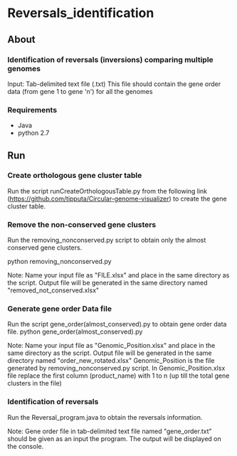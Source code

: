 # Reversals_identification

## About

### Identification of reversals (inversions) comparing multiple genomes

Input: Tab-delimited text file (.txt) This file should contain the gene order data (from gene 1 to gene 'n') for all the genomes

### Requirements

+ Java
+ python 2.7

## Run

### Create orthologous gene cluster table

Run the script runCreateOrthologousTable.py from the following link (https://github.com/tipputa/Circular-genome-visualizer) to create the gene cluster table.

### Remove the non-conserved gene clusters

Run the removing_nonconserved.py script to obtain only the almost conserved gene clusters.

python removing_nonconserved.py

Note: Name your input file as "FILE.xlsx" and place in the same directory as the script. Output file will be generated in the same directory named "removed_not_conserved.xlsx"

### Generate gene order Data file

Run the script gene_order(almost_conserved).py to obtain gene order data file.
python gene_order(almost_conserved).py

Note: Name your input file as "Genomic_Position.xlsx" and place in the same directory as the script. Output file will be generated in the same directory named "order_new_rotated.xlsx"
Genomic_Position is the file generated by removing_nonconserved.py script.
In Genomic_Position.xlsx file replace the first column (product_name) with 1 to n (up till the total gene clusters in the file)

### Identification of reversals

Run the Reversal_program.java to obtain the reversals information.

Note: Gene order file in tab-delimited text file named "gene_order.txt" should be given as an input the program. The output will be displayed on the console.
